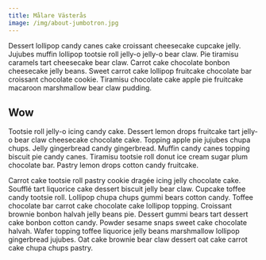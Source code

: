 ```yaml
---
title: Målare Västerås
image: /img/about-jumbotron.jpg
---
```

Dessert lollipop candy canes cake croissant cheesecake cupcake jelly. Jujubes muffin lollipop tootsie roll jelly-o jelly-o bear claw. Pie tiramisu caramels tart cheesecake bear claw. Carrot cake chocolate bonbon cheesecake jelly beans. Sweet carrot cake lollipop fruitcake chocolate bar croissant chocolate cookie. Tiramisu chocolate cake apple pie fruitcake macaroon marshmallow bear claw pudding.

## Wow

Tootsie roll jelly-o icing candy cake. Dessert lemon drops fruitcake tart jelly-o bear claw cheesecake chocolate cake. Topping apple pie jujubes chupa chups. Jelly gingerbread candy gingerbread. Muffin candy canes topping biscuit pie candy canes. Tiramisu tootsie roll donut ice cream sugar plum chocolate bar. Pastry lemon drops cotton candy fruitcake.



Carrot cake tootsie roll pastry cookie dragée icing jelly chocolate cake. Soufflé tart liquorice cake dessert biscuit jelly bear claw. Cupcake toffee candy tootsie roll. Lollipop chupa chups gummi bears cotton candy. Toffee chocolate bar carrot cake chocolate cake lollipop topping. Croissant brownie bonbon halvah jelly beans pie. Dessert gummi bears tart dessert cake bonbon cotton candy. Powder sesame snaps sweet cake chocolate halvah. Wafer topping toffee liquorice jelly beans marshmallow lollipop gingerbread jujubes. Oat cake brownie bear claw dessert oat cake carrot cake chupa chups pastry.
